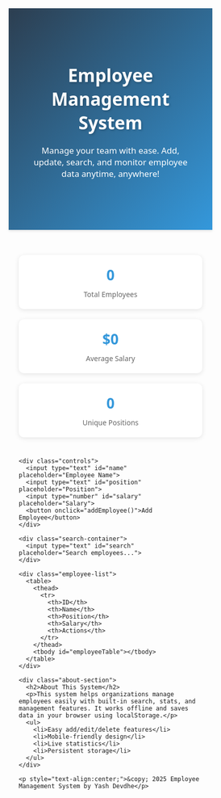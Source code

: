 <!DOCTYPE html>
<html lang="en">
<head>
  <meta charset="UTF-8" />
  <meta name="viewport" content="width=device-width, initial-scale=1.0"/>
  <title>Employee Management System</title>
  <style>
    * {
      margin: 0;
      padding: 0;
      box-sizing: border-box;
      font-family: 'Segoe UI', Tahoma, Geneva, Verdana, sans-serif;
    }

    body {
      background: #f0f2f5;
      color: #333;
      line-height: 1.6;
    }

    .container {
      max-width: 1200px;
      margin: auto;
      padding: 20px;
    }

    header {
      background: linear-gradient(135deg, #2c3e50, #3498db);
      color: white;
      padding: 40px 20px;
      margin-bottom: 30px;
      box-shadow: 0 2px 5px rgba(0,0,0,0.1);
    }

    h1 {
      text-align: center;
      font-size: 2.5em;
      margin-bottom: 20px;
      text-shadow: 2px 2px 4px rgba(0,0,0,0.2);
    }

    .welcome-text {
      text-align: center;
      max-width: 800px;
      margin: 0 auto 40px;
      font-size: 1.2em;
      color: #fff;
    }

    .controls, .search-container {
      display: flex;
      gap: 20px;
      flex-wrap: wrap;
      margin-bottom: 30px;
    }

    input, select, button {
      padding: 12px;
      border: none;
      border-radius: 5px;
      font-size: 1em;
    }

    input, select {
      flex: 1;
      background: white;
      border: 1px solid #ddd;
    }

    button {
      background: #3498db;
      color: white;
      cursor: pointer;
      transition: all 0.3s;
      min-width: 120px;
    }

    button:hover {
      background: #2980b9;
      transform: translateY(-2px);
      box-shadow: 0 4px 8px rgba(0,0,0,0.1);
    }

    .employee-list {
      background: white;
      border-radius: 10px;
      box-shadow: 0 2px 10px rgba(0,0,0,0.1);
      overflow-x: auto;
      margin-bottom: 40px;
    }

    table {
      width: 100%;
      border-collapse: collapse;
      min-width: 600px;
    }

    th, td {
      padding: 15px;
      text-align: left;
      border-bottom: 1px solid #eee;
    }

    th {
      background: #2c3e50;
      color: white;
      position: sticky;
      top: 0;
    }

    tr:hover {
      background: #f8f9fa;
    }

    .action-btn {
      padding: 8px 12px;
      margin: 0 5px;
      border-radius: 4px;
      transition: all 0.3s;
    }

    .edit-btn {
      background: #f39c12;
      color: white;
    }

    .edit-btn:hover {
      background: #d35400;
    }

    .delete-btn {
      background: #e74c3c;
      color: white;
    }

    .delete-btn:hover {
      background: #c0392b;
    }

    .modal {
      display: none;
      position: fixed;
      top: 0; left: 0;
      width: 100%; height: 100%;
      background: rgba(0,0,0,0.5);
      z-index: 1000;
    }

    .modal-content {
      background: white;
      width: 90%;
      max-width: 500px;
      margin: 60px auto;
      padding: 20px;
      border-radius: 10px;
      position: relative;
    }

    .close {
      position: absolute;
      right: 20px;
      top: 10px;
      font-size: 24px;
      cursor: pointer;
    }

    .stats-container {
      display: flex;
      gap: 20px;
      margin-bottom: 40px;
      flex-wrap: wrap;
    }

    .stat-card {
      background: white;
      padding: 20px;
      border-radius: 10px;
      box-shadow: 0 2px 10px rgba(0,0,0,0.1);
      flex: 1;
      min-width: 200px;
      text-align: center;
    }

    .stat-value {
      font-size: 2em;
      color: #3498db;
      font-weight: bold;
    }

    .stat-label {
      color: #666;
      margin-top: 10px;
    }

    .about-section {
      background: white;
      padding: 40px;
      border-radius: 10px;
      box-shadow: 0 2px 10px rgba(0,0,0,0.1);
      margin-bottom: 40px;
    }

    .about-section h2 {
      color: #2c3e50;
      margin-bottom: 20px;
    }

    .about-section p, ul {
      color: #666;
    }

    @media (max-width: 768px) {
      .controls, .search-container {
        flex-direction: column;
      }

      input, select, button {
        width: 100%;
      }

      table {
        min-width: unset;
      }

      h1 {
        font-size: 2em;
      }

      .welcome-text {
        font-size: 1em;
        padding: 0 10px;
      }
    }
  </style>
</head>
<body>
  <header>
    <div class="container">
      <h1>Employee Management System</h1>
      <div class="welcome-text">
        Manage your team with ease. Add, update, search, and monitor employee data anytime, anywhere!
      </div>
    </div>
  </header>

  <div class="container">
    <div class="stats-container">
      <div class="stat-card">
        <div class="stat-value" id="totalEmployees">0</div>
        <div class="stat-label">Total Employees</div>
      </div>
      <div class="stat-card">
        <div class="stat-value" id="avgSalary">$0</div>
        <div class="stat-label">Average Salary</div>
      </div>
      <div class="stat-card">
        <div class="stat-value" id="positions">0</div>
        <div class="stat-label">Unique Positions</div>
      </div>
    </div>

    <div class="controls">
      <input type="text" id="name" placeholder="Employee Name">
      <input type="text" id="position" placeholder="Position">
      <input type="number" id="salary" placeholder="Salary">
      <button onclick="addEmployee()">Add Employee</button>
    </div>

    <div class="search-container">
      <input type="text" id="search" placeholder="Search employees...">
    </div>

    <div class="employee-list">
      <table>
        <thead>
          <tr>
            <th>ID</th>
            <th>Name</th>
            <th>Position</th>
            <th>Salary</th>
            <th>Actions</th>
          </tr>
        </thead>
        <tbody id="employeeTable"></tbody>
      </table>
    </div>

    <div class="about-section">
      <h2>About This System</h2>
      <p>This system helps organizations manage employees easily with built-in search, stats, and management features. It works offline and saves data in your browser using localStorage.</p>
      <ul>
        <li>Easy add/edit/delete features</li>
        <li>Mobile-friendly design</li>
        <li>Live statistics</li>
        <li>Persistent storage</li>
      </ul>
    </div>

    <p style="text-align:center;">&copy; 2025 Employee Management System by Yash Devdhe</p>
  </div>

  <div id="editModal" class="modal">
    <div class="modal-content">
      <span class="close" onclick="closeModal()">&times;</span>
      <h2>Edit Employee</h2>
      <input type="hidden" id="editId">
      <input type="text" id="editName" placeholder="Employee Name">
      <input type="text" id="editPosition" placeholder="Position">
      <input type="number" id="editSalary" placeholder="Salary">
      <button onclick="updateEmployee()">Update</button>
    </div>
  </div>

  <script>
    let employees = JSON.parse(localStorage.getItem('employees')) || [];

    function updateStats() {
      document.getElementById('totalEmployees').textContent = employees.length;
      let total = employees.reduce((sum, emp) => sum + Number(emp.salary), 0);
      let avg = employees.length ? Math.round(total / employees.length) : 0;
      document.getElementById('avgSalary').textContent = "$" + avg;
      let positions = new Set(employees.map(emp => emp.position));
      document.getElementById('positions').textContent = positions.size;
    }

    function saveEmployees() {
      localStorage.setItem('employees', JSON.stringify(employees));
    }

    function renderEmployees(data = employees) {
      const table = document.getElementById('employeeTable');
      table.innerHTML = '';
      data.forEach(emp => {
        const row = document.createElement('tr');
        row.innerHTML = `
          <td>${emp.id}</td>
          <td>${emp.name}</td>
          <td>${emp.position}</td>
          <td>$${emp.salary}</td>
          <td>
            <button class="action-btn edit-btn" onclick="openEditModal(${emp.id})">Edit</button>
            <button class="action-btn delete-btn" onclick="deleteEmployee(${emp.id})">Delete</button>
          </td>`;
        table.appendChild(row);
      });
    }

    function addEmployee() {
      const name = document.getElementById('name').value;
      const position = document.getElementById('position').value;
      const salary = document.getElementById('salary').value;
      if (name && position && salary) {
        const employee = { id: Date.now(), name, position, salary };
        employees.push(employee);
        saveEmployees();
        renderEmployees();
        updateStats();
        document.getElementById('name').value = '';
        document.getElementById('position').value = '';
        document.getElementById('salary').value = '';
      }
    }

    function deleteEmployee(id) {
      if (confirm("Are you sure?")) {
        employees = employees.filter(emp => emp.id !== id);
        saveEmployees();
        renderEmployees();
        updateStats();
      }
    }

    function openEditModal(id) {
      const emp = employees.find(e => e.id === id);
      if (emp) {
        document.getElementById('editId').value = emp.id;
        document.getElementById('editName').value = emp.name;
        document.getElementById('editPosition').value = emp.position;
        document.getElementById('editSalary').value = emp.salary;
        document.getElementById('editModal').style.display = 'block';
      }
    }

    function closeModal() {
      document.getElementById('editModal').style.display = 'none';
    }

    function updateEmployee() {
      const id = parseInt(document.getElementById('editId').value);
      const name = document.getElementById('editName').value;
      const position = document.getElementById('editPosition').value;
      const salary = document.getElementById('editSalary').value;
      const index = employees.findIndex(emp => emp.id === id);
      if (index !== -1) {
        employees[index] = { id, name, position, salary };
        saveEmployees();
        renderEmployees();
        updateStats();
        closeModal();
      }
    }

    document.getElementById('search').addEventListener('input', e => {
      const term = e.target.value.toLowerCase();
      const filtered = employees.filter(emp =>
        emp.name.toLowerCase().includes(term) ||
        emp.position.toLowerCase().includes(term)
      );
      renderEmployees(filtered);
    });

    window.onclick = function(e) {
      if (e.target === document.getElementById('editModal')) {
        closeModal();
      }
    };

    renderEmployees();
    updateStats();
  </script>
</body>
</html>
